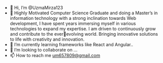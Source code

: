 - 👋 Hi, I’m @UzmaMirza123
- 👀 Highly Motivated Computer Science 
     Graduate and doing a Master’s in 
     information technology with a strong 
     inclination towards Web development, I 
     have spent years immersing myself in 
     various technologies to expand my 
     expertise. I am driven to continuously 
     grow and contribute to the everevolving world. Bringing innovative 
     solutions to life with creativity and 
     innovation.
- 🌱 I’m currently learning frameworks like React and Angular..
- 💞️ I’m looking to collaborate on ...
- 📫 How to reach me um657809@gmail.com
  

<!---
UzmaMirza123/UzmaMirza123 is a ✨ special ✨ repository because its `README.md` (this file) appears on your GitHub profile.
You can click the Preview link to take a look at your changes.
--->
